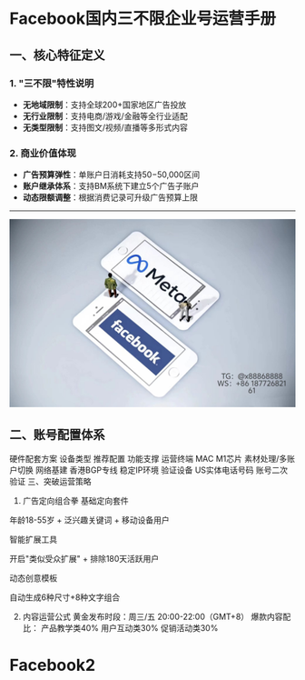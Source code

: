 # Facebook国内三不限企业号运营手册
## 一、核心特征定义
### 1. "三不限"特性说明
- **无地域限制**：支持全球200+国家地区广告投放
- **无行业限制**：支持电商/游戏/金融等全行业适配
- **无类型限制**：支持图文/视频/直播等多形式内容
### 2. 商业价值体现
- **广告预算弹性**：单账户日消耗支持$50-$50,000区间
- **账户继承体系**：支持BM系统下建立5个广告子账户
- **动态限额调整**：根据消费记录可升级广告预算上限
---
 ![替代文字](84510a4422f70cca1910c56bd2fda4b.jpg)
## 二、账号配置体系
  硬件配套方案
设备类型	推荐配置	功能支撑
运营终端	MAC M1芯片	素材处理/多账户切换
网络基建	香港BGP专线	稳定IP环境
验证设备	US实体电话号码	账号二次验证
三、突破运营策略
1. 广告定向组合拳
基础定向套件

年龄18-55岁 + 泛兴趣关键词 + 移动设备用户

智能扩展工具

开启"类似受众扩展" + 排除180天活跃用户

动态创意模板

自动生成6种尺寸+8种文字组合

2. 内容运营公式
黄金发布时段：周三/五 20:00-22:00（GMT+8）
爆款内容配比：
产品教学类40%
用户互动类30%
促销活动类30%
# Facebook2
